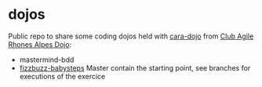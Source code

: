 dojos
=====

Public repo to share some coding dojos held with [cara-dojo](https://groups.google.com/forum/#!newtopic/cara-dojo) from [Club Agile Rhones Alpes Dojo](http://www.clubagilerhonealpes.org/cat/activites/coding-dojo):

- mastermind-bdd
- [fizzbuzz-babysteps](fizzbuzz-babysteps/README.md) Master contain the starting point, see branches for executions of the exercice
